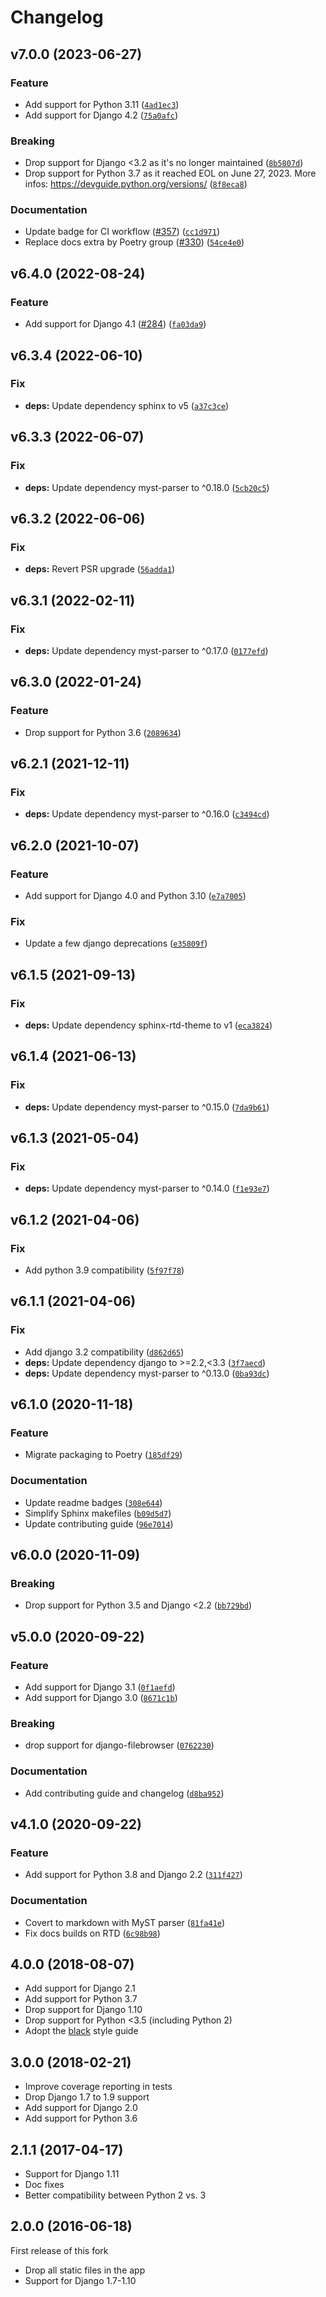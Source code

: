 # Changelog

<!--next-version-placeholder-->

## v7.0.0 (2023-06-27)

### Feature

* Add support for Python 3.11 ([`4ad1ec3`](https://github.com/browniebroke/django-tinymce4-widget/commit/4ad1ec3ada15052314478ca23bbbbe20a432d596))
* Add support for Django 4.2 ([`75a0afc`](https://github.com/browniebroke/django-tinymce4-widget/commit/75a0afc9e6c4ecce03b0dafe71935baf0dea8fe2))

### Breaking

* Drop support for Django <3.2 as it's no longer maintained ([`8b5807d`](https://github.com/browniebroke/django-tinymce4-widget/commit/8b5807dd2fbcae0d1be8551613967097ae3d9625))
* Drop support for Python 3.7 as it reached EOL on June 27, 2023. More infos: https://devguide.python.org/versions/ ([`8f8eca8`](https://github.com/browniebroke/django-tinymce4-widget/commit/8f8eca8cd8ef90b2158b88949a3a18fa3c5151b8))

### Documentation

* Update badge for CI workflow ([#357](https://github.com/browniebroke/django-tinymce4-widget/issues/357)) ([`cc1d971`](https://github.com/browniebroke/django-tinymce4-widget/commit/cc1d9719922ae9d9ada345f5e2fcc276b7e2609d))
* Replace docs extra by Poetry group ([#330](https://github.com/browniebroke/django-tinymce4-widget/issues/330)) ([`54ce4e0`](https://github.com/browniebroke/django-tinymce4-widget/commit/54ce4e07ee9b476aa2fa56bdada788b7c2a727a5))

## v6.4.0 (2022-08-24)
### Feature
* Add support for Django 4.1 ([#284](https://github.com/browniebroke/django-tinymce4-widget/issues/284)) ([`fa03da9`](https://github.com/browniebroke/django-tinymce4-widget/commit/fa03da9b356a8bd398f9ff1f1b86dcf828e5a5f3))

## v6.3.4 (2022-06-10)
### Fix
* **deps:** Update dependency sphinx to v5 ([`a37c3ce`](https://github.com/browniebroke/django-tinymce4-widget/commit/a37c3ce8f58d2e7c26932421e37ee6df77838b22))

## v6.3.3 (2022-06-07)
### Fix
* **deps:** Update dependency myst-parser to ^0.18.0 ([`5cb20c5`](https://github.com/browniebroke/django-tinymce4-widget/commit/5cb20c54d4c9791ff6ca5ca4b7374cdd84e54462))

## v6.3.2 (2022-06-06)
### Fix
* **deps:** Revert PSR upgrade ([`56adda1`](https://github.com/browniebroke/django-tinymce4-widget/commit/56adda1ea33780b6c888aeeb082d087d8829a9c3))

## v6.3.1 (2022-02-11)
### Fix
* **deps:** Update dependency myst-parser to ^0.17.0 ([`0177efd`](https://github.com/browniebroke/django-tinymce4-widget/commit/0177efd215bc9d7158303a34a5ea78123d0d0aba))

## v6.3.0 (2022-01-24)
### Feature
* Drop support for Python 3.6 ([`2089634`](https://github.com/browniebroke/django-tinymce4-widget/commit/20896343187400c81fcea32db84968c5dcc61a8a))

## v6.2.1 (2021-12-11)
### Fix
* **deps:** Update dependency myst-parser to ^0.16.0 ([`c3494cd`](https://github.com/browniebroke/django-tinymce4-widget/commit/c3494cddde9062b85abb1c29119dc4b3ada845da))

## v6.2.0 (2021-10-07)
### Feature
* Add support for Django 4.0 and Python 3.10 ([`e7a7005`](https://github.com/browniebroke/django-tinymce4-widget/commit/e7a7005010e2bbf05b460314893be5354ea70871))

### Fix
* Update a few django deprecations ([`e35809f`](https://github.com/browniebroke/django-tinymce4-widget/commit/e35809fe7b392ef70578844b3ad9a433965c784f))

## v6.1.5 (2021-09-13)
### Fix
* **deps:** Update dependency sphinx-rtd-theme to v1 ([`eca3824`](https://github.com/browniebroke/django-tinymce4-widget/commit/eca38248e78cd17d11b497f2f4f838275c27adfe))

## v6.1.4 (2021-06-13)
### Fix
* **deps:** Update dependency myst-parser to ^0.15.0 ([`7da9b61`](https://github.com/browniebroke/django-tinymce4-widget/commit/7da9b61783e7d7d81ba60a8d5b798937eb31c12b))

## v6.1.3 (2021-05-04)
### Fix
* **deps:** Update dependency myst-parser to ^0.14.0 ([`f1e93e7`](https://github.com/browniebroke/django-tinymce4-widget/commit/f1e93e7788fadc5b3ff634e5a6c52f1f81914cfc))

## v6.1.2 (2021-04-06)
### Fix
* Add python 3.9 compatibility ([`5f97f78`](https://github.com/browniebroke/django-tinymce4-widget/commit/5f97f789c2cf78581f16caa06596058fdee129a9))

## v6.1.1 (2021-04-06)
### Fix
* Add django 3.2 compatibility ([`d862d65`](https://github.com/browniebroke/django-tinymce4-widget/commit/d862d65ecf1e71fb100eee464ced0c4fdfdd8d3b))
* **deps:** Update dependency django to >=2.2,<3.3 ([`3f7aecd`](https://github.com/browniebroke/django-tinymce4-widget/commit/3f7aecdf210f9338b6964e2b2e8ffb9ff2f55e94))
* **deps:** Update dependency myst-parser to ^0.13.0 ([`0ba93dc`](https://github.com/browniebroke/django-tinymce4-widget/commit/0ba93dcf150dd0f0658a173071ab0637bfb05f6d))

## v6.1.0 (2020-11-18)
### Feature
* Migrate packaging to Poetry ([`185df29`](https://github.com/browniebroke/django-tinymce4-widget/commit/185df299da75fd664bc01c610995c1c830d2fd64))

### Documentation
* Update readme badges ([`308e644`](https://github.com/browniebroke/django-tinymce4-widget/commit/308e644d9f24068e1d211c30b29f5e1205a6a128))
* Simplify Sphinx makefiles ([`b09d5d7`](https://github.com/browniebroke/django-tinymce4-widget/commit/b09d5d71102a7cdb8dbbda2d26e8278d0dd1a4e1))
* Update contributing guide ([`96e7014`](https://github.com/browniebroke/django-tinymce4-widget/commit/96e7014dd39631ae97afa6dd7918e8323777fe79))

## v6.0.0 (2020-11-09)
### Breaking
* Drop support for Python 3.5 and Django <2.2  ([`bb729bd`](https://github.com/browniebroke/django-tinymce4-widget/commit/bb729bd338a38ea1702d577ce75866f79c9bc5e2))

## v5.0.0 (2020-09-22)
### Feature
* Add support for Django 3.1 ([`0f1aefd`](https://github.com/browniebroke/django-tinymce4-widget/commit/0f1aefd2bd70a783fc0d6c69572f9d26e0b460ec))
* Add support for Django 3.0 ([`8671c1b`](https://github.com/browniebroke/django-tinymce4-widget/commit/8671c1b171d28ee70fbc97a933c82156ffc797a9))

### Breaking
* drop support for django-filebrowser ([`0762230`](https://github.com/browniebroke/django-tinymce4-widget/commit/0762230c1a5f1f8bfb991e368b784bdee29e6cc9))

### Documentation
* Add contributing guide and changelog ([`d8ba952`](https://github.com/browniebroke/django-tinymce4-widget/commit/d8ba95253afadc3763abdfefeea96ac2c25de7c5))

## v4.1.0 (2020-09-22)
### Feature
* Add support for Python 3.8 and Django 2.2 ([`311f427`](https://github.com/browniebroke/django-tinymce4-widget/commit/311f427e7e1d26fd9c6621db0a50da5a7ac2eeae))

### Documentation
* Covert to markdown with MyST parser ([`81fa41e`](https://github.com/browniebroke/django-tinymce4-widget/commit/81fa41ec46fc410696018cd6d47a1ef66a01f04d))
* Fix docs builds on RTD ([`6c98b98`](https://github.com/browniebroke/django-tinymce4-widget/commit/6c98b98d28de78fe8c77c647d457addf282993a0))

## 4.0.0 (2018-08-07)

-   Add support for Django 2.1
-   Add support for Python 3.7
-   Drop support for Django 1.10
-   Drop support for Python <3.5 (including Python 2)
-   Adopt the [black](https://github.com/ambv/black) style guide

## 3.0.0 (2018-02-21)

-   Improve coverage reporting in tests
-   Drop Django 1.7 to 1.9 support
-   Add support for Django 2.0
-   Add support for Python 3.6

## 2.1.1 (2017-04-17)

-   Support for Django 1.11
-   Doc fixes
-   Better compatibility between Python 2 vs. 3

## 2.0.0 (2016-06-18)

First release of this fork

-   Drop all static files in the app
-   Support for Django 1.7-1.10
